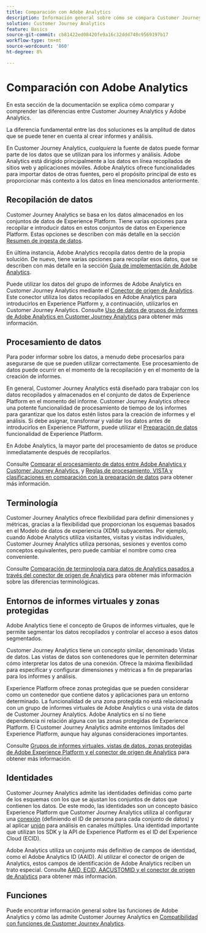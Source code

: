 ```yaml
---
title: Comparación con Adobe Analytics
description: Información general sobre cómo se compara Customer Journey Analytics con Adobe Analytics.
solution: Customer Journey Analytics
feature: Basics
source-git-commit: cb81422ed08420fe9a16c32ddd748c9569197b17
workflow-type: tm+mt
source-wordcount: '860'
ht-degree: 8%

---
```


# Comparación con Adobe Analytics

En esta sección de la documentación se explica cómo comparar y comprender las diferencias entre Customer Journey Analytics y Adobe Analytics.

La diferencia fundamental entre las dos soluciones es la amplitud de datos que se puede tener en cuenta al crear informes y análisis.

En Customer Journey Analytics, *cualquiera* la fuente de datos puede formar parte de los datos que se utilizan para los informes y análisis. Adobe Analytics está dirigido principalmente a los datos en línea recopilados de sitios web y aplicaciones móviles. Adobe Analytics ofrece funcionalidades para importar datos de otras fuentes, pero el propósito principal de esto es proporcionar más contexto a los datos en línea mencionados anteriormente.

## Recopilación de datos

Customer Journey Analytics se basa en los datos almacenados en los conjuntos de datos de Experience Platform. Tiene varias opciones para recopilar e introducir datos en estos conjuntos de datos en Experience Platform. Estas opciones se describen con más detalle en la sección [Resumen de ingesta de datos](https://experienceleague.adobe.com/docs/analytics-platform/using/cja-data-ingestion/data-ingestion.html?lang=en).

En última instancia, Adobe Analytics recopila datos dentro de la propia solución. De nuevo, tiene varias opciones para recopilar esos datos, que se describen con más detalle en la sección [Guía de implementación de Adobe Analytics](https://experienceleague.adobe.com/docs/analytics/implementation/home.html?lang=es).

Puede utilizar los datos del grupo de informes de Adobe Analytics en Customer Journey Analytics mediante el [Conector de origen de Analytics](https://experienceleague.adobe.com/docs/experience-platform/sources/ui-tutorials/create/adobe-applications/analytics.html?lang=es). Este conector utiliza los datos recopilados en Adobe Analytics para introducirlos en Experience Platform y, a continuación, utilizarlos en Customer Journey Analytics. Consulte [Uso de datos de grupos de informes de Adobe Analytics en Customer Journey Analytics](https://experienceleague.adobe.com/docs/analytics-platform/using/compare-aa-cja/cja-aa-comparison/aa-data-in-cja.html?lang=es) para obtener más información.


## Procesamiento de datos

Para poder informar sobre los datos, a menudo debe procesarlos para asegurarse de que se pueden utilizar correctamente. Ese procesamiento de datos puede ocurrir en el momento de la recopilación y en el momento de la creación de informes.

En general, Customer Journey Analytics está diseñado para trabajar con los datos recopilados y almacenados en el conjunto de datos de Experience Platform en el momento del informe. Customer Journey Analytics ofrece una potente funcionalidad de procesamiento de tiempo de los informes para garantizar que los datos estén listos para la creación de informes y el análisis. Si debe asignar, transformar y validar los datos antes de introducirlos en Experience Platform, puede utilizar el [Preparación de datos](https://experienceleague.adobe.com/docs/experience-platform/data-prep/home.html?lang=es) funcionalidad de Experience Platform.

En Adobe Analytics, la mayor parte del procesamiento de datos se produce inmediatamente después de recopilarlos.

Consulte [Comparar el procesamiento de datos entre Adobe Analytics y Customer Journey Analytics.](data-processing-comparisons.md) y [Reglas de procesamiento, VISTA y clasificaciones en comparación con la preparación de datos](https://experienceleague.adobe.com/docs/analytics-platform/using/compare-aa-cja/cja-aa-comparison/pr-vista-dataprep.html?lang=es) para obtener más información.


## Terminología

Customer Journey Analytics ofrece flexibilidad para definir dimensiones y métricas, gracias a la flexibilidad que proporcionan los esquemas basados en el Modelo de datos de experiencia (XDM) subyacentes. Por ejemplo, cuando Adobe Analytics utiliza visitantes, visitas y visitas individuales, Customer Journey Analytics utiliza personas, sesiones y eventos como conceptos equivalentes, pero puede cambiar el nombre como crea conveniente.

Consulte [Comparación de terminología para datos de Analytics pasados a través del conector de origen de Analytics](https://experienceleague.adobe.com/docs/analytics-platform/using/compare-aa-cja/cja-aa-comparison/terminology.html?lang=en) para obtener más información sobre las diferencias terminológicas.


## Entornos de informes virtuales y zonas protegidas

Adobe Analytics tiene el concepto de Grupos de informes virtuales, que le permite segmentar los datos recopilados y controlar el acceso a esos datos segmentados.

Customer Journey Analytics tiene un concepto similar, denominado Vistas de datos. Las vistas de datos son contenedores que le permiten determinar cómo interpretar los datos de una conexión. Ofrece la máxima flexibilidad para especificar y configurar dimensiones y métricas a fin de prepararlas para los informes y análisis.

Experience Platform ofrece zonas protegidas que se pueden considerar como un contenedor que contiene datos y aplicaciones para un entorno determinado. La funcionalidad de una zona protegida no está relacionada con un grupo de informes virtuales de Adobe Analytics o una vista de datos de Customer Journey Analytics. Adobe Analytics en sí no tiene dependencia ni relación alguna con las zonas protegidas de Experience Platform. El Customer Journey Analytics admite entornos limitados del Experience Platform, aunque hay algunas consideraciones importantes.

Consulte [Grupos de informes virtuales, vistas de datos, zonas protegidas de Adobe Experience Platform y el conector de origen de Analytics](https://experienceleague.adobe.com/docs/analytics-platform/using/compare-aa-cja/cja-aa-comparison/vrs-dataview-sandbox-adc.html?lang=es) para obtener más información.


## Identidades

Customer Journey Analytics admite las identidades definidas como parte de los esquemas con los que se ajustan los conjuntos de datos que contienen los datos. De este modo, las identidades son un concepto básico Experience Platform que Customer Journey Analytics utiliza al configurar una [conexión](../../connections/overview.md) (definiendo el ID de persona para cada conjunto de datos) y al aplicar [unión](../../stitching/overview.md) para análisis en canales múltiples. Una identidad importante que utilizan los SDK y la API de Experience Platform es el ID del Experience Cloud (ECID).

Adobe Analytics utiliza un conjunto más definitivo de campos de identidad, como el Adobe Analytics ID (AAID). Al utilizar el conector de origen de Analytics, estos campos de identificación de Adobe Analytics reciben un trato especial. Consulte [AAID, ECID, AACUSTOMID y el conector de origen de Analytics](https://experienceleague.adobe.com/docs/analytics-platform/using/compare-aa-cja/cja-aa-comparison/aaid-ecid-adc.html?lang=en) para obtener más información.


## Funciones

Puede encontrar información general sobre las funciones de Adobe Analytics y cómo las admite Customer Journey Analytics en [Compatibilidad con funciones de Customer Journey Analytics](https://experienceleague.adobe.com/docs/analytics-platform/using/compare-aa-cja/cja-aa-comparison/cja-aa.html?lang=en).





